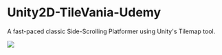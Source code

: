 # Unity2D-TileVania-Udemy

A fast-paced classic Side-Scrolling Platformer using Unity's Tilemap tool.

![](https://github.com/gerardbaholli/Unity2D-TileVania-Udemy/blob/main/Recordings/movie.gif)
